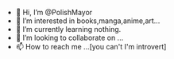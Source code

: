 - 👋 Hi, I’m @PolishMayor
- 👀 I’m interested in books,manga,anime,art...
- 🌱 I’m currently learning nothing.
- 💞️ I’m looking to collaborate on ...
- 📫 How to reach me ...[you can't I'm introvert]

<!---
PolishMayor/PolishMayor is a ✨ special ✨ repository because its `README.md` (this file) appears on your GitHub profile.
You can click the Preview link to take a look at your changes.
--->
